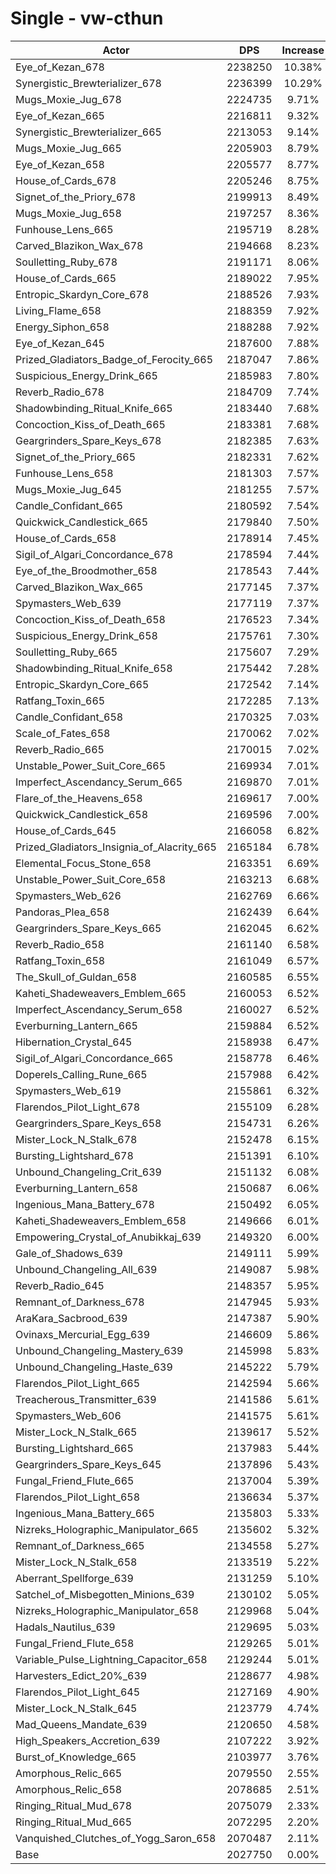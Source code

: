 # Single - vw-cthun
| Actor | DPS | Increase |
|---|:---:|:---:|
|Eye_of_Kezan_678|2238250|10.38%|
|Synergistic_Brewterializer_678|2236399|10.29%|
|Mugs_Moxie_Jug_678|2224735|9.71%|
|Eye_of_Kezan_665|2216811|9.32%|
|Synergistic_Brewterializer_665|2213053|9.14%|
|Mugs_Moxie_Jug_665|2205903|8.79%|
|Eye_of_Kezan_658|2205577|8.77%|
|House_of_Cards_678|2205246|8.75%|
|Signet_of_the_Priory_678|2199913|8.49%|
|Mugs_Moxie_Jug_658|2197257|8.36%|
|Funhouse_Lens_665|2195719|8.28%|
|Carved_Blazikon_Wax_678|2194668|8.23%|
|Soulletting_Ruby_678|2191171|8.06%|
|House_of_Cards_665|2189022|7.95%|
|Entropic_Skardyn_Core_678|2188526|7.93%|
|Living_Flame_658|2188359|7.92%|
|Energy_Siphon_658|2188288|7.92%|
|Eye_of_Kezan_645|2187600|7.88%|
|Prized_Gladiators_Badge_of_Ferocity_665|2187047|7.86%|
|Suspicious_Energy_Drink_665|2185983|7.80%|
|Reverb_Radio_678|2184709|7.74%|
|Shadowbinding_Ritual_Knife_665|2183440|7.68%|
|Concoction_Kiss_of_Death_665|2183381|7.68%|
|Geargrinders_Spare_Keys_678|2182385|7.63%|
|Signet_of_the_Priory_665|2182331|7.62%|
|Funhouse_Lens_658|2181303|7.57%|
|Mugs_Moxie_Jug_645|2181255|7.57%|
|Candle_Confidant_665|2180592|7.54%|
|Quickwick_Candlestick_665|2179840|7.50%|
|House_of_Cards_658|2178914|7.45%|
|Sigil_of_Algari_Concordance_678|2178594|7.44%|
|Eye_of_the_Broodmother_658|2178543|7.44%|
|Carved_Blazikon_Wax_665|2177145|7.37%|
|Spymasters_Web_639|2177119|7.37%|
|Concoction_Kiss_of_Death_658|2176523|7.34%|
|Suspicious_Energy_Drink_658|2175761|7.30%|
|Soulletting_Ruby_665|2175607|7.29%|
|Shadowbinding_Ritual_Knife_658|2175442|7.28%|
|Entropic_Skardyn_Core_665|2172542|7.14%|
|Ratfang_Toxin_665|2172285|7.13%|
|Candle_Confidant_658|2170325|7.03%|
|Scale_of_Fates_658|2170062|7.02%|
|Reverb_Radio_665|2170015|7.02%|
|Unstable_Power_Suit_Core_665|2169934|7.01%|
|Imperfect_Ascendancy_Serum_665|2169870|7.01%|
|Flare_of_the_Heavens_658|2169617|7.00%|
|Quickwick_Candlestick_658|2169596|7.00%|
|House_of_Cards_645|2166058|6.82%|
|Prized_Gladiators_Insignia_of_Alacrity_665|2165184|6.78%|
|Elemental_Focus_Stone_658|2163351|6.69%|
|Unstable_Power_Suit_Core_658|2163213|6.68%|
|Spymasters_Web_626|2162769|6.66%|
|Pandoras_Plea_658|2162439|6.64%|
|Geargrinders_Spare_Keys_665|2162045|6.62%|
|Reverb_Radio_658|2161140|6.58%|
|Ratfang_Toxin_658|2161049|6.57%|
|The_Skull_of_Guldan_658|2160585|6.55%|
|Kaheti_Shadeweavers_Emblem_665|2160053|6.52%|
|Imperfect_Ascendancy_Serum_658|2160027|6.52%|
|Everburning_Lantern_665|2159884|6.52%|
|Hibernation_Crystal_645|2158938|6.47%|
|Sigil_of_Algari_Concordance_665|2158778|6.46%|
|Doperels_Calling_Rune_665|2157988|6.42%|
|Spymasters_Web_619|2155861|6.32%|
|Flarendos_Pilot_Light_678|2155109|6.28%|
|Geargrinders_Spare_Keys_658|2154731|6.26%|
|Mister_Lock_N_Stalk_678|2152478|6.15%|
|Bursting_Lightshard_678|2151391|6.10%|
|Unbound_Changeling_Crit_639|2151132|6.08%|
|Everburning_Lantern_658|2150687|6.06%|
|Ingenious_Mana_Battery_678|2150492|6.05%|
|Kaheti_Shadeweavers_Emblem_658|2149666|6.01%|
|Empowering_Crystal_of_Anubikkaj_639|2149320|6.00%|
|Gale_of_Shadows_639|2149111|5.99%|
|Unbound_Changeling_All_639|2149087|5.98%|
|Reverb_Radio_645|2148357|5.95%|
|Remnant_of_Darkness_678|2147945|5.93%|
|AraKara_Sacbrood_639|2147387|5.90%|
|Ovinaxs_Mercurial_Egg_639|2146609|5.86%|
|Unbound_Changeling_Mastery_639|2145998|5.83%|
|Unbound_Changeling_Haste_639|2145222|5.79%|
|Flarendos_Pilot_Light_665|2142594|5.66%|
|Treacherous_Transmitter_639|2141586|5.61%|
|Spymasters_Web_606|2141575|5.61%|
|Mister_Lock_N_Stalk_665|2139617|5.52%|
|Bursting_Lightshard_665|2137983|5.44%|
|Geargrinders_Spare_Keys_645|2137896|5.43%|
|Fungal_Friend_Flute_665|2137004|5.39%|
|Flarendos_Pilot_Light_658|2136634|5.37%|
|Ingenious_Mana_Battery_665|2135803|5.33%|
|Nizreks_Holographic_Manipulator_665|2135602|5.32%|
|Remnant_of_Darkness_665|2134558|5.27%|
|Mister_Lock_N_Stalk_658|2133519|5.22%|
|Aberrant_Spellforge_639|2131259|5.10%|
|Satchel_of_Misbegotten_Minions_639|2130102|5.05%|
|Nizreks_Holographic_Manipulator_658|2129968|5.04%|
|Hadals_Nautilus_639|2129695|5.03%|
|Fungal_Friend_Flute_658|2129265|5.01%|
|Variable_Pulse_Lightning_Capacitor_658|2129244|5.01%|
|Harvesters_Edict_20%_639|2128677|4.98%|
|Flarendos_Pilot_Light_645|2127169|4.90%|
|Mister_Lock_N_Stalk_645|2123779|4.74%|
|Mad_Queens_Mandate_639|2120650|4.58%|
|High_Speakers_Accretion_639|2107222|3.92%|
|Burst_of_Knowledge_665|2103977|3.76%|
|Amorphous_Relic_665|2079550|2.55%|
|Amorphous_Relic_658|2078685|2.51%|
|Ringing_Ritual_Mud_678|2075079|2.33%|
|Ringing_Ritual_Mud_665|2072295|2.20%|
|Vanquished_Clutches_of_Yogg_Saron_658|2070487|2.11%|
|Base|2027750|0.00%|
